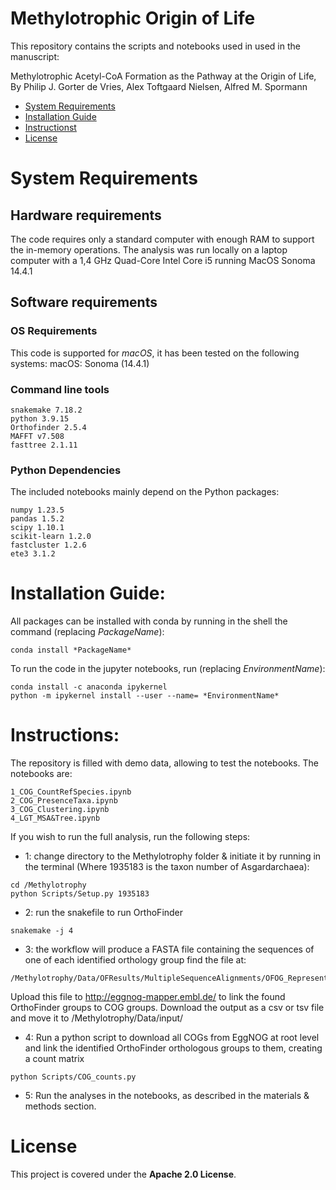 # Methylotrophic Origin of Life

This repository contains the scripts and notebooks used in used in the manuscript:

Methylotrophic Acetyl-CoA Formation as the Pathway at the Origin of Life,
By Philip J. Gorter de Vries, Alex Toftgaard Nielsen, Alfred M. Spormann

- [System Requirements](#system-requirements)
- [Installation Guide](#installation-guide)
- [Instructionst](#instructions)
- [License](#license)

# System Requirements
## Hardware requirements
The code requires only a standard computer with enough RAM to support the in-memory operations. The analysis was run locally on a laptop computer with a 1,4 GHz Quad-Core Intel Core i5 running MacOS Sonoma 14.4.1

## Software requirements
### OS Requirements
This code is supported for *macOS*, it has been tested on the following systems: macOS: Sonoma (14.4.1)

### Command line tools
```
snakemake 7.18.2
python 3.9.15
Orthofinder 2.5.4
MAFFT v7.508
fasttree 2.1.11
```

### Python Dependencies
The included notebooks mainly depend on the Python packages:

```
numpy 1.23.5 
pandas 1.5.2 
scipy 1.10.1
scikit-learn 1.2.0 
fastcluster 1.2.6
ete3 3.1.2
```

# Installation Guide:

All packages can be installed with conda by running in the shell the command (replacing *PackageName*):
```
conda install *PackageName*
```
To run the code in the jupyter notebooks, run (replacing *EnvironmentName*): 
```
conda install -c anaconda ipykernel
python -m ipykernel install --user --name= *EnvironmentName*
```

# Instructions:

The repository is filled with demo data, allowing to test the notebooks. The notebooks are:
```
1_COG_CountRefSpecies.ipynb
2_COG_PresenceTaxa.ipynb
3_COG_Clustering.ipynb
4_LGT_MSA&Tree.ipynb
```

If you wish to run the full analysis, run the following steps:
- 1: change directory to the Methylotrophy folder & initiate it by running in the terminal (Where 1935183 is the taxon number of Asgardarchaea):
```
cd /Methylotrophy
python Scripts/Setup.py 1935183
```
- 2: run the snakefile to run OrthoFinder
```
snakemake -j 4
```
- 3: the workflow will produce a FASTA file containing the sequences of one of each identified orthology group find the file at: 
```
/Methylotrophy/Data/OFResults/MultipleSequenceAlignments/OFOG_Representatives.fasta 	
```
Upload this file to http://eggnog-mapper.embl.de/ to link the found OrthoFinder groups to COG groups. Download the output as a csv or tsv file and move it to /Methylotrophy/Data/input/
- 4: Run a python script to download all COGs from EggNOG at root level and link the identified OrthoFinder orthologous groups to them, creating a count matrix
```
python Scripts/COG_counts.py
```
- 5: Run the analyses in the notebooks, as described in the materials & methods section.

# License

This project is covered under the **Apache 2.0 License**.
